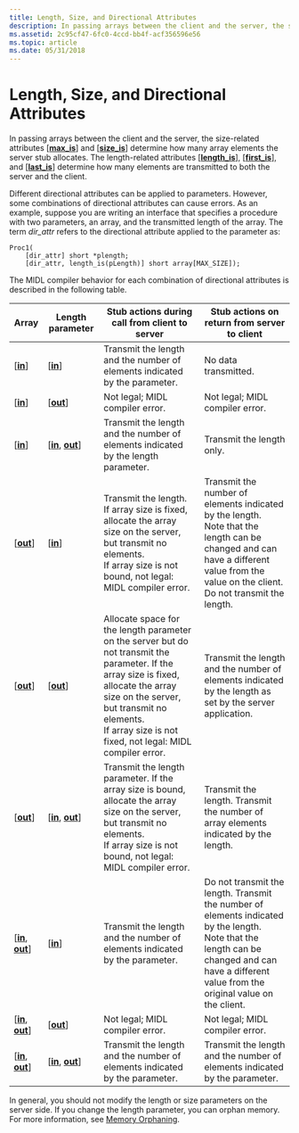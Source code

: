 ```yaml
---
title: Length, Size, and Directional Attributes
description: In passing arrays between the client and the server, the size-related attributes \ max\_is\ and \ size\_is\ determine how many array elements the server stub allocates.
ms.assetid: 2c95cf47-6fc0-4ccd-bb4f-acf356596e56
ms.topic: article
ms.date: 05/31/2018
---
```


# Length, Size, and Directional Attributes

In passing arrays between the client and the server, the size-related attributes \[[**max\_is**](https://docs.microsoft.com/windows/desktop/Midl/max-is)\] and \[[**size\_is**](https://docs.microsoft.com/windows/desktop/Midl/size-is)\] determine how many array elements the server stub allocates. The length-related attributes \[[**length\_is**](https://docs.microsoft.com/windows/desktop/Midl/length-is)\], \[[**first\_is**](https://docs.microsoft.com/windows/desktop/Midl/first-is)\], and \[[**last\_is**](https://docs.microsoft.com/windows/desktop/Midl/last-is)\] determine how many elements are transmitted to both the server and the client.

Different directional attributes can be applied to parameters. However, some combinations of directional attributes can cause errors. As an example, suppose you are writing an interface that specifies a procedure with two parameters, an array, and the transmitted length of the array. The term *dir\_attr* refers to the directional attribute applied to the parameter as:

``` syntax
Proc1(
    [dir_attr] short *plength;
    [dir_attr, length_is(pLength)] short array[MAX_SIZE]);
```

The MIDL compiler behavior for each combination of directional attributes is described in the following table.



| Array                                          | Length parameter                               | Stub actions during call from client to server                                                                                                                                                                                                                          | Stub actions on return from server to client                                                                                                                                                                         |
|------------------------------------------------|------------------------------------------------|-------------------------------------------------------------------------------------------------------------------------------------------------------------------------------------------------------------------------------------------------------------------------|----------------------------------------------------------------------------------------------------------------------------------------------------------------------------------------------------------------------|
| \[[**in**](https://docs.microsoft.com/windows/desktop/Midl/in)\]                          | \[[**in**](https://docs.microsoft.com/windows/desktop/Midl/in)\]                          | Transmit the length and the number of elements indicated by the parameter.                                                                                                                                                                                              | No data transmitted.                                                                                                                                                                                                 |
| \[[**in**](https://docs.microsoft.com/windows/desktop/Midl/in)\]                          | \[[**out**](https://docs.microsoft.com/windows/desktop/Midl/out-idl)\]                    | Not legal; MIDL compiler error.                                                                                                                                                                                                                                         | Not legal; MIDL compiler error.                                                                                                                                                                                      |
| \[[**in**](https://docs.microsoft.com/windows/desktop/Midl/in)\]                          | \[[**in**](https://docs.microsoft.com/windows/desktop/Midl/in), [**out**](https://docs.microsoft.com/windows/desktop/Midl/out-idl)\] | Transmit the length and the number of elements indicated by the length parameter.                                                                                                                                                                                       | Transmit the length only.                                                                                                                                                                                            |
| \[[**out**](https://docs.microsoft.com/windows/desktop/Midl/out-idl)\]                    | \[[**in**](https://docs.microsoft.com/windows/desktop/Midl/in)\]                          | Transmit the length.<br/> If array size is fixed, allocate the array size on the server, but transmit no elements.<br/> If array size is not bound, not legal: MIDL compiler error.<br/>                                                              | Transmit the number of elements indicated by the length.<br/> Note that the length can be changed and can have a different value from the value on the client. Do not transmit the length.<br/>          |
| \[[**out**](https://docs.microsoft.com/windows/desktop/Midl/out-idl)\]                    | \[[**out**](https://docs.microsoft.com/windows/desktop/Midl/out-idl)\]                    | Allocate space for the length parameter on the server but do not transmit the parameter. If the array size is fixed, allocate the array size on the server, but transmit no elements.<br/> If array size is not fixed, not legal: MIDL compiler error.<br/> | Transmit the length and the number of elements indicated by the length as set by the server application.                                                                                                             |
| \[[**out**](https://docs.microsoft.com/windows/desktop/Midl/out-idl)\]                    | \[[**in**](https://docs.microsoft.com/windows/desktop/Midl/in), [**out**](https://docs.microsoft.com/windows/desktop/Midl/out-idl)\] | Transmit the length parameter. If the array size is bound, allocate the array size on the server, but transmit no elements.<br/> If array size is not bound, not legal: MIDL compiler error.<br/>                                                           | Transmit the length. Transmit the number of array elements indicated by the length.<br/>                                                                                                                       |
| \[[**in**](https://docs.microsoft.com/windows/desktop/Midl/in), [**out**](https://docs.microsoft.com/windows/desktop/Midl/out-idl)\] | \[[**in**](https://docs.microsoft.com/windows/desktop/Midl/in)\]                          | Transmit the length and the number of elements indicated by the parameter.                                                                                                                                                                                              | Do not transmit the length. Transmit the number of elements indicated by the length.<br/> Note that the length can be changed and can have a different value from the original value on the client.<br/> |
| \[[**in**](https://docs.microsoft.com/windows/desktop/Midl/in), [**out**](https://docs.microsoft.com/windows/desktop/Midl/out-idl)\] | \[[**out**](https://docs.microsoft.com/windows/desktop/Midl/out-idl)\]                    | Not legal; MIDL compiler error.                                                                                                                                                                                                                                         | Not legal; MIDL compiler error.                                                                                                                                                                                      |
| \[[**in**](https://docs.microsoft.com/windows/desktop/Midl/in), [**out**](https://docs.microsoft.com/windows/desktop/Midl/out-idl)\] | \[[**in**](https://docs.microsoft.com/windows/desktop/Midl/in), [**out**](https://docs.microsoft.com/windows/desktop/Midl/out-idl)\] | Transmit the length and the number of elements indicated by the parameter.                                                                                                                                                                                              | Transmit the length and the number of elements indicated by the parameter.                                                                                                                                           |



 

In general, you should not modify the length or size parameters on the server side. If you change the length parameter, you can orphan memory. For more information, see [Memory Orphaning](memory-orphaning.md).

 

 






